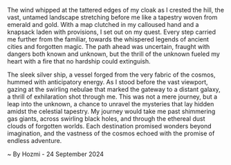 
The wind whipped at the tattered edges of my cloak as I crested the hill, the vast, untamed landscape stretching before me like a tapestry woven from emerald and gold. With a map clutched in my calloused hand and a knapsack laden with provisions, I set out on my quest.  Every step carried me further from the familiar, towards the whispered legends of ancient cities and forgotten magic. The path ahead was uncertain, fraught with dangers both known and unknown, but the thrill of the unknown fueled my heart with a fire that no hardship could extinguish.

The sleek silver ship, a vessel forged from the very fabric of the cosmos, hummed with anticipatory energy. As I stood before the vast viewport, gazing at the swirling nebulae that marked the gateway to a distant galaxy, a thrill of exhilaration shot through me.  This was not a mere journey, but a leap into the unknown, a chance to unravel the mysteries that lay hidden amidst the celestial tapestry.  My journey would take me past shimmering gas giants, across swirling black holes, and through the ethereal dust clouds of forgotten worlds. Each destination promised wonders beyond imagination, and the vastness of the cosmos echoed with the promise of endless adventure. 

~ By Hozmi - 24 September 2024
